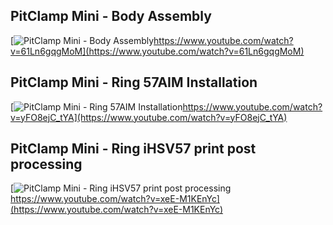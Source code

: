 ##   PitClamp Mini - Body Assembly  
[![PitClamp Mini - Body Assembly](http://i3.ytimg.com/vi/61Ln6gqgMoM/maxresdefault.jpg)https://www.youtube.com/watch?v=61Ln6gqgMoM](https://www.youtube.com/watch?v=61Ln6gqgMoM)  

##   PitClamp Mini - Ring 57AIM Installation 
[![PitClamp Mini - Ring 57AIM Installation](http://i3.ytimg.com/vi/yFO8ejC_tYA/maxresdefault.jpg)https://www.youtube.com/watch?v=yFO8ejC_tYA](https://www.youtube.com/watch?v=yFO8ejC_tYA)

##   PitClamp Mini - Ring iHSV57 print post processing
[![PitClamp Mini - Ring iHSV57 print post processing](http://i3.ytimg.com/vi/xeE-M1KEnYc/maxresdefault.jpg)https://www.youtube.com/watch?v=xeE-M1KEnYc](https://www.youtube.com/watch?v=xeE-M1KEnYc)
